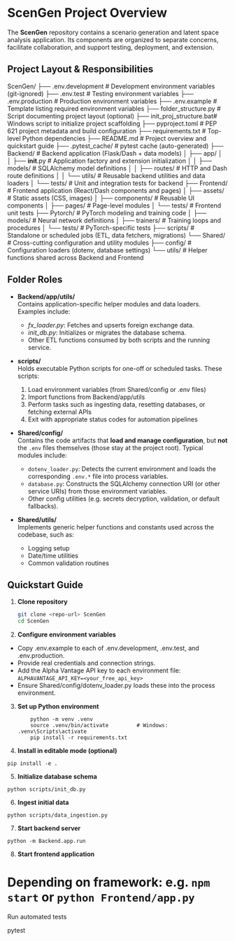 # ScenGen Project Overview

The **ScenGen** repository contains a scenario generation and latent space analysis application. Its components are organized to separate concerns, facilitate collaboration, and support testing, deployment, and extension.


## Project Layout & Responsibilities

ScenGen/
├── .env.development       # Development environment variables (git-ignored)
├── .env.test              # Testing environment variables
├── .env.production        # Production environment variables
├── .env.example           # Template listing required environment variables
├── folder_structure.py    # Script documenting project layout (optional)
├── init_proj_structure.bat# Windows script to initialize project scaffolding
├── pyproject.toml         # PEP 621 project metadata and build configuration
├── requirements.txt       # Top-level Python dependencies
├── README.md              # Project overview and quickstart guide
├── .pytest_cache/         # pytest cache (auto-generated)
├── Backend/               # Backend application (Flask/Dash + data models)
│   ├── app/
│   │   ├── __init__.py    # Application factory and extension initialization
│   │   ├── models/        # SQLAlchemy model definitions
│   │   ├── routes/        # HTTP and Dash route definitions
│   │   └── utils/         # Reusable backend utilities and data loaders
│   └── tests/             # Unit and integration tests for backend
├── Frontend/              # Frontend application (React/Dash components and pages)
│   ├── assets/            # Static assets (CSS, images)
│   ├── components/        # Reusable UI components
│   ├── pages/             # Page-level modules
│   └── tests/             # Frontend unit tests
├── Pytorch/               # PyTorch modeling and training code
│   ├── models/            # Neural network definitions
│   ├── trainers/          # Training loops and procedures
│   └── tests/             # PyTorch-specific tests
├── scripts/               # Standalone or scheduled jobs (ETL, data fetchers, migrations)
└── Shared/                # Cross-cutting configuration and utility modules
    ├── config/            # Configuration loaders (dotenv, database settings)
    └── utils/             # Helper functions shared across Backend and Frontend


## Folder Roles

- **Backend/app/utils/**  
  Contains application-specific helper modules and data loaders. Examples include:  
  - _fx_loader.py_: Fetches and upserts foreign exchange data.  
  - _init_db.py_: Initializes or migrates the database schema.  
  - Other ETL functions consumed by both scripts and the running service.

- **scripts/**  
  Holds executable Python scripts for one-off or scheduled tasks. These scripts:  
  1. Load environment variables (from Shared/config or .env files)  
  2. Import functions from Backend/app/utils  
  3. Perform tasks such as ingesting data, resetting databases, or fetching external APIs  
  4. Exit with appropriate status codes for automation pipelines

- **Shared/config/**  
  Contains the code artifacts that **load and manage configuration**, but **not** the `.env` files themselves (those stay at the project root). Typical modules include:  
  - `dotenv_loader.py`: Detects the current environment and loads the corresponding `.env.*` file into process variables.  
  - `database.py`: Constructs the SQLAlchemy connection URI (or other service URIs) from those environment variables.  
  - Other config utilities (e.g. secrets decryption, validation, or default fallbacks).

- **Shared/utils/**  
  Implements generic helper functions and constants used across the codebase, such as:  
  - Logging setup  
  - Date/time utilities  
  - Common validation routines

## Quickstart Guide

1. **Clone repository**
   ```bash
   git clone <repo-url> ScenGen
   cd ScenGen


2. **Configure environment variables**

 - Copy .env.example to each of .env.development, .env.test, and .env.production.
 - Provide real credentials and connection strings.
 - Add the Alpha Vantage API key to each environment file:
        ```
        ALPHAVANTAGE_API_KEY=<your_free_api_key>
        ```
 - Ensure Shared/config/dotenv_loader.py loads these into the process environment.

3. **Set up Python environment**
    ```
        python -m venv .venv
        source .venv/bin/activate         # Windows: .venv\Scripts\activate
        pip install -r requirements.txt
    ```

4. **Install in editable mode (optional)**
```
pip install -e .
```

5. **Initialize database schema**
```
python scripts/init_db.py
```

6. **Ingest initial data**
```
python scripts/data_ingestion.py
```

7. **Start backend server**
```
python -m Backend.app.run
```

8. **Start frontend application**

# Depending on framework: e.g. `npm start` or `python Frontend/app.py`
Run automated tests

pytest